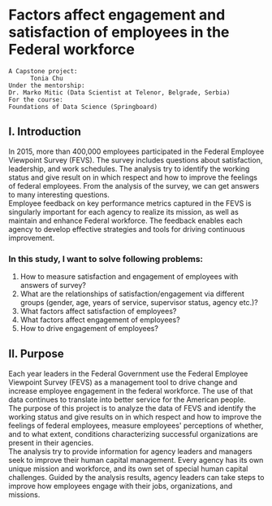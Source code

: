 # Factors affect engagement and satisfaction of employees in the Federal workforce
	A Capstone project:  
          Tonia Chu  
	Under the mentorship:  
 	Dr. Marko Mitic (Data Scientist at Telenor, Belgrade, Serbia)  
	For the course:  
	Foundations of Data Science (Springboard)  

## I. Introduction
In 2015, more than 400,000 employees participated in the Federal Employee Viewpoint Survey (FEVS). The survey includes questions about satisfaction, leadership, and work schedules. The analysis try to identify the working status and give result on in which respect and how to improve the feelings of federal employees. From the analysis of the survey, we can get answers to many interesting questions.  
Employee feedback on key performance metrics captured in the FEVS is singularly important for each agency to realize its mission, as well as maintain and enhance Federal workforce. The feedback enables each agency to develop effective strategies and tools for driving continuous improvement.     

### In this study, I want to solve following problems:  
1. How to measure satisfaction and engagement of employees with answers of survey?  
2. What are the relationships of satisfaction/engagement via different groups (gender, age, years of service, supervisor status, agency etc.)?   
3. What factors affect satisfaction of employees?  
4. What factors affect engagement of employees?  
5. How to drive engagement of employees?   
## II. Purpose
Each year leaders in the Federal Government use the Federal Employee Viewpoint Survey (FEVS) as a management tool to drive change and increase employee engagement in the federal workforce. The use of that data continues to translate into better service for the American people.  
The purpose of this project is to analyze the data of FEVS and identify the working status and give results on in which respect and how to improve the feelings of federal employees, measure employees' perceptions of whether, and to what extent, conditions characterizing successful organizations are present in their agencies.   
The analysis try to provide information for agency leaders and managers seek to improve their human capital management. Every agency has its own unique mission and workforce, and its own set of special human capital challenges. Guided by the analysis results, agency leaders can take steps to improve how employees engage with their jobs, organizations, and missions.
